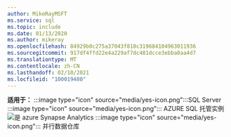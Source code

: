 ```yaml
---
author: MikeRayMSFT
ms.service: sql
ms.topic: include
ms.date: 01/13/2020
ms.author: mikeray
ms.openlocfilehash: 84929b0c275a37043f810c319684104963011936
ms.sourcegitcommit: 917df4ffd22e4a229af7dc481dcce3ebba0aa4d7
ms.translationtype: MT
ms.contentlocale: zh-CN
ms.lasthandoff: 02/10/2021
ms.locfileid: "100019480"
---
```

<Token>**适用于：** :::image type="icon" source="media/yes-icon.png":::SQL Server :::image type="icon" source="media/yes-icon.png"::: AZURE SQL 托管实例 ![ 是 ](media/yes-icon.png) azure Synapse Analytics :::image type="icon" source="media/yes-icon.png"::: 并行数据仓库</Token>
